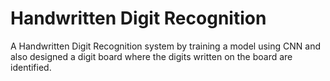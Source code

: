 # Handwritten Digit Recognition
A Handwritten Digit Recognition system by training a model using CNN and also designed a digit board where the digits written on the board are identified.
